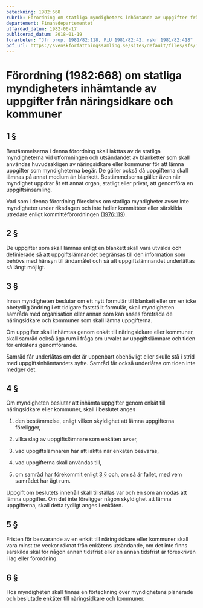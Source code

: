 ```yaml
---
beteckning: 1982:668
rubrik: Förordning om statliga myndigheters inhämtande av uppgifter från näringsidkare och kommuner
departement: Finansdepartementet
utfardad_datum: 1982-06-17
publicerad_datum: 2018-01-19
forarbeten: "Jfr prop. 1981/82:118, FiU 1981/82:42, rskr 1981/82:418"
pdf_url: https://svenskforfattningssamling.se/sites/default/files/sfs/1982-06/SFS1982-668.pdf
---
```


# Förordning (1982:668) om statliga myndigheters inhämtande av uppgifter från näringsidkare och kommuner

## 1 §

Bestämmelserna i denna förordning skall iakttas av de statliga myndigheterna vid utformningen och utsändandet av blanketter som skall användas huvudsakligen av näringsidkare eller kommuner för att lämna uppgifter som myndigheterna begär. De gäller också då uppgifterna skall lämnas på annat medium än blankett. Bestämmelserna gäller även när myndighet uppdrar åt ett annat organ, statligt eller privat, att genomföra en uppgiftsinsamling.

Vad som i denna förordning föreskrivs om statliga myndigheter avser inte myndigheter under riksdagen och inte heller kommittéer eller särskilda utredare enligt kommittéförordningen ([1976:119](https://selex.se/eli/sfs/1976/119)).

## 2 §

De uppgifter som skall lämnas enligt en blankett skall vara utvalda och definierade så att uppgiftslämnandet begränsas till den information som behövs med hänsyn till ändamålet och så att uppgiftslämnandet underlättas så långt möjligt.

## 3 §

Innan myndigheten beslutar om ett nytt formulär till blankett eller om en icke obetydlig ändring i ett tidigare fastställt formulär, skall myndigheten samråda med organisation eller annan som kan anses företräda de näringsidkare och kommuner som skall lämna uppgifterna.

Om uppgifter skall inhämtas genom enkät till näringsidkare eller kommuner, skall samråd också äga rum i fråga om urvalet av uppgiftslämnare och tiden för enkätens genomförande.

Samråd får underlåtas om det är uppenbart obehövligt eller skulle stå i strid med uppgiftsinhämtandets syfte. Samråd får också underlåtas om tiden inte medger det.

## 4 §

Om myndigheten beslutar att inhämta uppgifter genom enkät till näringsidkare eller kommuner, skall i beslutet anges

1. den bestämmelse, enligt vilken skyldighet att lämna uppgifterna föreligger,

2. vilka slag av uppgiftslämnare som enkäten avser,

3. vad uppgiftslämnaren har att iaktta när enkäten besvaras,

4. vad uppgifterna skall användas till,

5. om samråd har förekommit enligt [3 §](#3) och, om så är fallet, med vem samrådet har ägt rum.

Uppgift om beslutets innehåll skall tillställas var och en som anmodas att lämna uppgifter. Om det inte föreligger någon skyldighet att lämna uppgifterna, skall detta tydligt anges i enkäten.

## 5 §

Fristen för besvarande av en enkät till näringsidkare eller kommuner skall vara minst tre veckor räknat från enkätens utsändande, om det inte finns särskilda skäl för någon annan tidsfrist eller en annan tidsfrist är föreskriven i lag eller förordning.

## 6 §

Hos myndigheten skall finnas en förteckning över myndighetens planerade och beslutade enkäter till näringsidkare och kommuner.